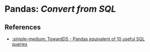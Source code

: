 # Pandas: _Convert from SQL_

## References

- [:simple-medium: TowardDS - Pandas equivalent of 10 useful SQL queries](https://towardsdatascience.com/pandas-equivalent-of-10-useful-sql-queries-f79428e60bd9)
